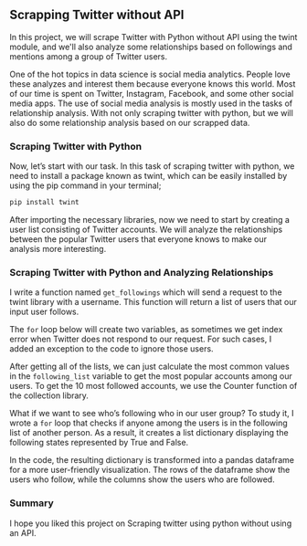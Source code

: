 ## Scrapping Twitter without API

In this project, we will scrape Twitter with Python without API using the twint module, and we'll also analyze some relationships based on followings and mentions among a group of Twitter users.

One of the hot topics in data science is social media analytics. People love these analyzes and interest them because everyone knows this world. Most of our time is spent on Twitter, Instagram, Facebook, and some other social media apps. The use of social media analysis is mostly used in the tasks of relationship analysis. With not only scraping twitter with python, but we will also do some relationship analysis based on our scrapped data.

### Scraping Twitter with Python

Now, let’s start with our task. In this task of scraping twitter with python, we need to install a package known as twint, which can be easily installed by using the pip command in your terminal;

```py
pip install twint
```

After importing the necessary libraries, now we need to start by creating a user list consisting of Twitter accounts. We will analyze the relationships between the popular Twitter users that everyone knows to make our analysis more interesting.

### Scraping Twitter with Python and Analyzing Relationships

I write a function named `get_followings` which will send a request to the twint library with a username. This function will return a list of users that our input user follows.

The `for` loop below will create two variables, as sometimes we get index error when Twitter does not respond to our request. For such cases, I added an exception to the code to ignore those users.

After getting all of the lists, we can just calculate the most common values ​​in the `following_list` variable to get the most popular accounts among our users. To get the 10 most followed accounts, we use the Counter function of the collection library.

What if we want to see who’s following who in our user group? To study it, I wrote a `for` loop that checks if anyone among the users is in the following list of another person. As a result, it creates a list dictionary displaying the following states represented by True and False.

In the code, the resulting dictionary is transformed into a pandas dataframe for a more user-friendly visualization. The rows of the dataframe show the users who follow, while the columns show the users who are followed.

### Summary

I hope you liked this project on Scraping twitter using python without using an API.